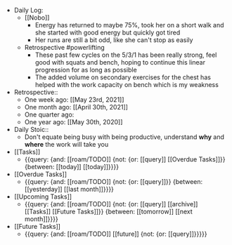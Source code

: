 - Daily Log:
    - [[Nobo]]
        - Energy has returned to maybe 75%, took her on a short walk and she started with good energy but quickly got tired
        - Her runs are still a bit odd, like she can't stop as easily
    - Retrospective #powerlifting
        - These past few cycles on the 5/3/1 has been really strong, feel good with squats and bench, hoping to continue this linear progression for as long as possible
        - The added volume on secondary exercises for the chest has helped with the work capacity on bench which is my weakness
- Retrospective::
    - One week ago: [[May 23rd, 2021]]
    - One month ago: [[April 30th, 2021]]
    - One quarter ago:
    - One year ago: [[May 30th, 2020]]
- Daily Stoic::
    - Don't equate being busy with being productive, understand __why__ and __where__ the work will take you
- [[Tasks]]
    - {{query: {and: [[roam/TODO]] {not: {or: [[query]] [[Overdue Tasks]]}} {between: [[today]] [[today]]}}}}
- [[Overdue Tasks]]
    - {{query: {and: [[roam/TODO]] {not: {or: [[query]]}} {between: [[yesterday]] [[last month]]}}}}
- [[Upcoming Tasks]]
    - {{query: {and: [[roam/TODO]] {not: {or: [[query]] [[archive]] [[Tasks]] [[Future Tasks]]}} {between: [[tomorrow]] [[next month]]}}}}
- [[Future Tasks]]
    - {{query: {and: [[roam/TODO]] [[future]] {not: {or: [[query]]}}}}}

